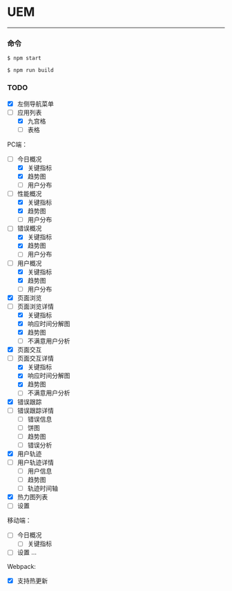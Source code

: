 # UEM

---

### 命令

```shell
$ npm start

$ npm run build
```

### TODO

- [x] 左侧导航菜单
- [ ] 应用列表
    - [x] 九宫格
    - [ ] 表格

PC端：
- [ ] 今日概况
    - [x] 关键指标
    - [x] 趋势图
    - [ ] 用户分布
- [ ] 性能概况
    - [x] 关键指标
    - [x] 趋势图
    - [ ] 用户分布
- [ ] 错误概况
    - [x] 关键指标
    - [x] 趋势图
    - [ ] 用户分布
- [ ] 用户概况
    - [x] 关键指标
    - [x] 趋势图
    - [ ] 用户分布
- [x] 页面浏览
- [ ] 页面浏览详情
    - [x] 关键指标
    - [x] 响应时间分解图
    - [x] 趋势图
    - [ ] 不满意用户分析
- [x] 页面交互
- [ ] 页面交互详情
    - [x] 关键指标
    - [x] 响应时间分解图
    - [x] 趋势图
    - [ ] 不满意用户分析
- [x] 错误跟踪
- [ ] 错误跟踪详情
    - [ ] 错误信息
    - [ ] 饼图
    - [ ] 趋势图
    - [ ] 错误分析
- [x] 用户轨迹
- [ ] 用户轨迹详情
    - [ ] 用户信息
    - [ ] 趋势图
    - [ ] 轨迹时间轴
- [x] 热力图列表
- [ ] 设置

移动端：
- [ ] 今日概况
    - [ ] 关键指标
- [ ] 设置
...

Webpack:
- [x] 支持热更新